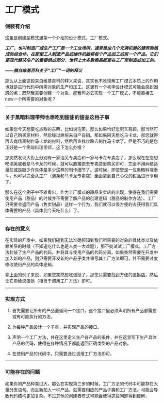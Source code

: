# 工厂模式
### **假装有介绍**

这里是创建型模式里第一个介绍的设计模式，工厂模式。

***工厂，也叫制造厂或生产工厂是一个工业场所，通常是由几个充满机器的建筑物组成的综合体，在那里工人制造产品或操作机器将每个产品加工成另一个产品。它们是现代经济生产的重要组成部分，世界上大多数商品都是在工厂里制造或加工的。***

***——摘自维基百科关于“工厂”一词的释义***

那么从上面这段来自维基百科的释义来说，其实也不难理解工厂模式本质上的作用也就是进行代码中所需对象的生产和加工。这里有一个初学设计模式可能会感到困惑的点：既然我需要创建一个对象，那我何必去实现一个工厂模式，不能直接去new一个所需要的对象呢？

***

### **关于黑暗料理带师也想吃到甜甜的甜品这档子事**

如果您今天想要吃点甜的东西，比如说泡芙。那么如果恰好您厨艺高超，那当然可以自己购买原材料，然后经过烘培来自产自销。那如果隔天想吃马卡龙，那您就得再去商场买制作马卡龙的材料，然后再查找攻略去制作马卡龙了。但是不巧的是您正好是一个黑暗料理带师，这下怎么办噢？

您突然发现大街上分别有一家泡芙专卖店和一家马卡龙专卖店了，那么现在在您想吃泡芙或者是马卡龙的时候，就可以直接跑去专卖店里购买即可，完全不用纠结适量盐或是糖少许具体是多少这样的制作细节了。这时候，即使您是一位黑暗料理泰斗，也可以完全从工厂（泡芙和马卡龙专卖店）里面拿到自己心仪的甜品进行享用了。

那么在这个例子中不难看出，作为工厂模式的甜品专卖店的出现，使得在我们需要使用产品（甜品）的时候并不需要了解产品的创建逻辑（甜品的制作方法）。工厂只需要会返回产品（售卖甜品）这样一个行为，我们就可以很方便的去获得我们具体需要的产品（具体到今天吃什么）了。

***

### **存在的意义**

在实际的开发中，如果我们碰到无法准确预知到我们所需要的对象的具体类以及依赖关系的时候（不知道吃什么也是人类一大难题），那不妨试试工厂模式。工厂方法封装了生产产品的代码，并将其与使用产品的代码分离。如果突然需要在开发中加入新的产品，则只需要开发新的产品子类并重写其工厂方法即可，并不需要过度修改使用产品的具体逻辑。

拿上面的例子来说，如果您突然想吃蛋挞了，那您只需要找到方便的蛋挞店，然后让它卖给您蛋挞（相当于调用工厂方法）即可。

***

### **实现方式**

1. 首先需要让所有的产品遵循同一个接口，这个接口里必须声明所有产品都需要或有可能执行的方法。

2. 为每种产品设计一个子类，并实现产品的接口。

3. 声明一个工厂方法，并在这里定义生产各产品的条件，并在这里写下生产具体产品的代码，使得在各种情况下都能返回正确类型的产品对象。

4. 在使用产品的代码中，只需要通过调用工厂方法即可。

***

### **可能存在的问题**

如果你的产品种类过大，那么在实现第三步的时候，工厂方法的代码中可能存在大量分支语句。而且新加入一种产品，就需要相应的产品子类和工厂方法，可能会导致代码结构更加复杂。不过其他的创建者模式可能会使得这些问题得到缓解。